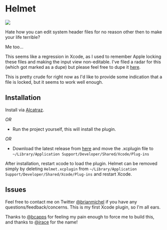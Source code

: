 Helmet
=====

![](http://media-cache-ec0.pinimg.com/736x/cb/3b/cf/cb3bcf2e1d1428132f874ff1772913e9.jpg)

Hate how you can edit system header files for no reason other then to make your life terrible? 

Me too...

This seems like a regression in Xcode, as I used to remember Apple locking these files and making the input view non-editable. I've filed a radar for this (which got marked as a dupe) but please feel free to dupe it [here](http://openradar.appspot.com/radar?id=6381406439604224).

This is pretty crude for right now as I'd like to provide some indication that a file is locked, but it seems to work well enough.

Installation
----

Install via [Alcatraz](http://alcatraz.io).

*OR*

* Run the project yourself, this will install the plugin.

*OR*

* Download the latest release from [here](https://github.com/brianmichel/Helmet/releases) and move the .xcplugin file to `~/Library/Application Support/Developer/Shared/Xcode/Plug-ins`

After installation, restart xcode to load the plugin. Helmet can be removed simply by deleting `Helmet.xcplugin` from `~/Library/Application Support/Developer/Shared/Xcode/Plug-ins` and restart Xcode.

Issues
----

Feel free to contact me on Twitter [@brianmichel](https://www.twitter.com/brianmichel) if you have any questions/feedback/concerns. This is my first Xcode plugin, so I'm all ears. 

Thanks to [@bcapps](https://www.twitter.com/bcapps) for feeling my pain enough to force me to build this, and thanks to [@irace](https://www.twitter.com/irace) for the name!

